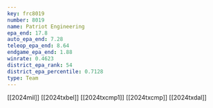 ```yaml
---
key: frc8019
number: 8019
name: Patriot Engineering
epa_end: 17.8
auto_epa_end: 7.28
teleop_epa_end: 8.64
endgame_epa_end: 1.88
winrate: 0.4623
district_epa_rank: 54
district_epa_percentile: 0.7128
type: Team
---
```

[[2024mil]]
[[2024txbel]]
[[2024txcmp1]]
[[2024txcmp]]
[[2024txdal]]
